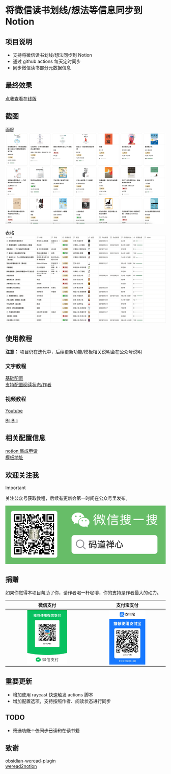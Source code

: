 # 将微信读书划线/想法等信息同步到 Notion

## 项目说明

- 支持将微信读书划线/想法同步到 Notion
- 通过 github actions 每天定时同步
- 同步微信读书部分元数据信息

## 最终效果

[点我查看在线版](https://sailor0913.notion.site/2025-1f769034c78f8089b130e603c2443e29)

## 截图

画廊
![画廊](images/画廊.png)

表格
![表格](images/表格.png)

## 使用教程

**注意：** 项目仍在迭代中，后续更新功能/模板相关说明会在公众号说明

### 文字教程

[基础配置](https://mp.weixin.qq.com/s/uOtyp-88iPIfN10szycBvg)  
[支持配置阅读状态/作者](https://mp.weixin.qq.com/s/EDLoitY-qFSdMl5CHvQqzA)

### 视频教程

[Youtube](https://www.youtube.com/watch?v=q_k_0l2zSKA&ab_channel=sailor)

[BiliBili](https://www.bilibili.com/video/BV1n8ErzUEeB)

## 相关配置信息

[notion 集成申请](https://www.notion.so/profile/integrations)  
[模板地址](https://sailor0913.notion.site/1f269034c78f8019af2dc928f665bca9?pvs=73)

## 欢迎关注我

> [!IMPORTANT]  
> 关注公众号获取教程，后续有更新会第一时间在公众号里发布。

![码道禅心](images/码道禅心.png)

## 捐赠

如果你觉得本项目帮助了你，请作者喝一杯咖啡，你的支持是作者最大的动力。

| 微信支付                                                              | 支付宝支付                                                              |
| --------------------------------------------------------------------- | ----------------------------------------------------------------------- |
| <div align="center"><img src="images/微信收款.png" width="50%"></div> | <div align="center"><img src="images/支付宝收款.jpg" width="50%"></div> |

## 重要更新

- 增加使用 raycast 快速触发 actions 脚本
- 增加配置选项，支持按照作者、阅读状态进行同步

## TODO

- ~~筛选功能：仅同步已读和在读书籍~~

## 致谢

[obsidian-weread-plugin](https://github.com/zhaohongxuan/obsidian-weread-plugin)  
[weread2notion](https://github.com/malinkang/weread2notion)
